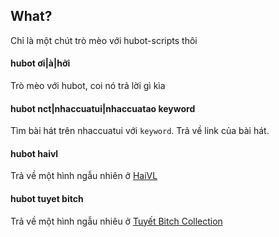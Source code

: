 ## What?
Chỉ là một chút trò mèo với hubot-scripts thôi

#### hubot ơi|à|hỡi
Trò mèo với hubot, coi nó trả lời gì kìa

#### hubot nct|nhaccuatui|nhaccuatao keyword
Tìm bài hát trên nhaccuatui với `keyword`. Trả về link của bài hát.

#### hubot haivl
Trả về một hình ngẫu nhiên ở [HaiVL](www.haivl.com)

#### hubot tuyet bitch
Trả về một hình ngẫu nhiêu ở [Tuyết Bitch Collection](https://www.facebook.com/tuyetcollection)